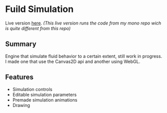 
# Fuild Simulation

Live version [here](http://fluid-simulation-rylox.surge.sh).
*(This live version runs the code from my mono repo wich is quite different from this repo)*

## Summary

Engine that simulate fluid behavior to a certain extent, still work in progress. I made one that use the Canvas2D api and another using WebGL.

## Features

- Simulation controls
- Editable simulation parameters
- Premade simulation animations
- Drawing
